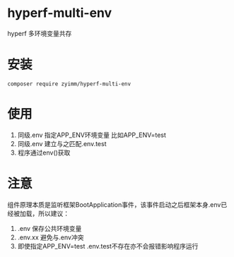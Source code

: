 # hyperf-multi-env
hyperf 多环境变量共存
# 安装
```
composer require zyimm/hyperf-multi-env

```

# 使用

1. 同级.env 指定APP_ENV环境变量 比如APP_ENV=test 
2. 同级.env 建立与之匹配.env.test
3. 程序通过env()获取

# 注意
组件原理本质是监听框架BootApplication事件，该事件启动之后框架本身.env已经被加载，所以建议：

1. .env 保存公共环境变量
2. .env.xx 避免与.env冲突
3. 即使指定APP_ENV=test .env.test不存在亦不会报错影响程序运行
